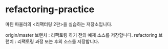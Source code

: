 # refactoring-practice

마틴 파울러의 <리팩터링 2판>을 실습하는 저장소입니다.

origin/master 브랜치 : 리팩토링 하기 전의 예제 소스를 저장합니다.
refactoring 브랜치 : 리팩토링 과정 또는 후의 소스를 저장합니다.
